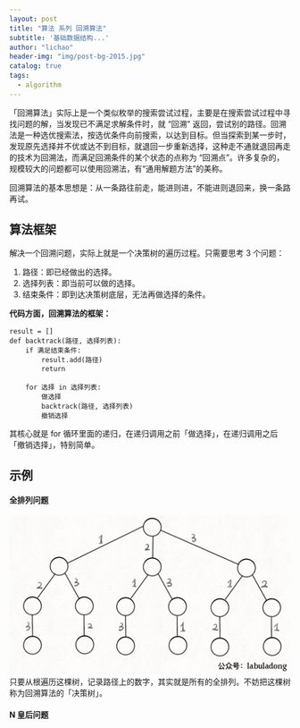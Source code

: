 ```yaml
---
layout: post
title: "算法 系列 回溯算法"
subtitle: '基础数据结构...'
author: "lichao"
header-img: "img/post-bg-2015.jpg"
catalog: true
tags:
  - algorithm
---
```


「回溯算法」实际上是一个类似枚举的搜索尝试过程，主要是在搜索尝试过程中寻找问题的解，当发现已不满足求解条件时，就 “回溯” 返回，尝试别的路径。回溯法是一种选优搜索法，按选优条件向前搜索，以达到目标。但当探索到某一步时，发现原先选择并不优或达不到目标，就退回一步重新选择，这种走不通就退回再走的技术为回溯法，而满足回溯条件的某个状态的点称为 “回溯点”。许多复杂的，规模较大的问题都可以使用回溯法，有“通用解题方法”的美称。

回溯算法的基本思想是：从一条路往前走，能进则进，不能进则退回来，换一条路再试。



## 算法框架
解决一个回溯问题，实际上就是一个决策树的遍历过程。只需要思考 3 个问题：
1. 路径：即已经做出的选择。
2. 选择列表：即当前可以做的选择。
3. 结束条件：即到达决策树底层，无法再做选择的条件。


**代码方面，回溯算法的框架：**
```
result = []
def backtrack(路径, 选择列表):
    if 满足结束条件:
        result.add(路径)
        return
    
    for 选择 in 选择列表:
        做选择
        backtrack(路径, 选择列表)
        撤销选择
```
其核心就是 for 循环里面的递归，在递归调用之前「做选择」，在递归调用之后「撤销选择」，特别简单。

## 示例
#### 全排列问题
![algorithm](/img/algorithm/5.jpeg)
只要从根遍历这棵树，记录路径上的数字，其实就是所有的全排列。不妨把这棵树称为回溯算法的「决策树」。

#### N 皇后问题
